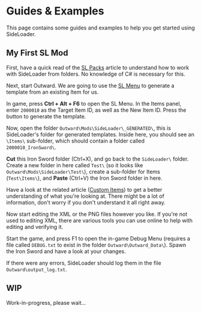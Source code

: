 # Guides & Examples

This page contains some guides and examples to help you get started using SideLoader.

## My First SL Mod
First, have a quick read of the [SL Packs](GettingStarted/SLPacks) article to understand how to work with SideLoader from folders. No knowledge of C# is necessary for this.

Next, start Outward. We are going to use the [SL Menu](GettingStarted/SLMenu) to generate a template from an existing Item for us.

In game, press <b>Ctrl + Alt + F6</b> to open the SL Menu. In the Items panel, enter `2000010` as the Target Item ID, as well as the New Item ID. Press the button to generate the template.

Now, open the folder `Outward\Mods\SideLoader\_GENERATED\`, this is SideLoader's folder for generated templates. Inside here, you should see an `\Items\` sub-folder, which should contain a folder called `2000010_IronSword\`.

<b>Cut</b> this Iron Sword folder (Ctrl+X), and go back to the `SideLoader\` folder. Create a new folder in here called `Test\` (so it looks like `Outward\Mods\SideLoader\Test\`), create a sub-folder for Items (`Test\Items\`), and <b>Paste</b> (Ctrl+V) the Iron Sword folder in here.

Have a look at the related article ([Custom Items](Custom/Items)) to get a better understanding of what you're looking at. There might be a lot of information, don't worry if you don't understand it all right away.

Now start editing the XML or the PNG files however you like. If you're not used to editing XML, there are various tools you can use online to help with editing and verifying it.

Start the game, and press F1 to open the in-game Debug Menu (requires a file called `DEBUG.txt` to exist in the folder `Outward\Outward_Data\`). Spawn the Iron Sword and have a look at your changes.

If there were any errors, SideLoader should log them in the file `Outward\output_log.txt`.

## WIP

Work-in-progress, please wait...
